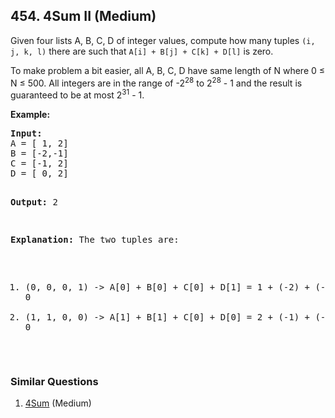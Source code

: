 ## 454. 4Sum II (Medium)

<p>Given four lists A, B, C, D of integer values, compute how many tuples <code>(i, j, k, l)</code> there are such that <code>A[i] + B[j] + C[k] + D[l]</code> is zero.</p>

<p>To make problem a bit easier, all A, B, C, D have same length of N where 0 &le; N &le; 500. All integers are in the range of -2<sup>28</sup> to 2<sup>28</sup> - 1 and the result is guaranteed to be at most 2<sup>31</sup> - 1.</p>

<p><b>Example:</b>
<pre>
<b>Input:</b>
A = [ 1, 2]
B = [-2,-1]
C = [-1, 2]
D = [ 0, 2]

<b>Output:</b>
2

<b>Explanation:</b>
The two tuples are:
1. (0, 0, 0, 1) -> A[0] + B[0] + C[0] + D[1] = 1 + (-2) + (-1) + 2 = 0
2. (1, 1, 0, 0) -> A[1] + B[1] + C[0] + D[0] = 2 + (-1) + (-1) + 0 = 0
</pre>
</p>

### Similar Questions
  1. [4Sum](https://github.com/openset/leetcode/tree/master/solution/4sum) (Medium)
